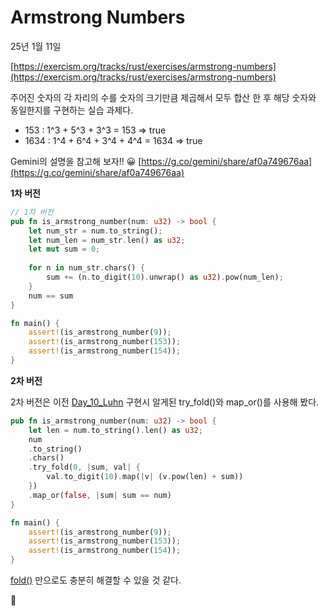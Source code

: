 # Armstrong Numbers

25년 1월 11일

[https://exercism.org/tracks/rust/exercises/armstrong-numbers](https://exercism.org/tracks/rust/exercises/armstrong-numbers)

주어진 숫자의 각 자리의 수를 숫자의 크기만큼 제곱해서 모두 합산 한 후 해당 숫자와 동일한지를 구현하는 실습 과제다.

* 153 : 1^3 + 5^3 + 3^3 = 153 => true
* 1634 : 1^4 + 6^4 + 3^4 + 4^4 = 1634 => true

Gemini의 설명을 참고해 보자!! 😀 [https://g.co/gemini/share/af0a749676aa](https://g.co/gemini/share/af0a749676aa)

**1차 버전**

```rust
// 1차 버전
pub fn is_armstrong_number(num: u32) -> bool {
    let num_str = num.to_string();
    let num_len = num_str.len() as u32;
    let mut sum = 0;
    
    for n in num_str.chars() {
        sum += (n.to_digit(10).unwrap() as u32).pow(num_len); 
    }
    num == sum
}

fn main() {
    assert!(is_armstrong_number(9));
    assert!(is_armstrong_number(153));
    assert!(is_armstrong_number(154));
}
```

**2차 버전**

2차 버전은 이전 [Day_10_Luhn](Day_10_Luhn.md) 구현시 알게된  try_fold()와 map_or()를 사용해 봤다.

```rust
pub fn is_armstrong_number(num: u32) -> bool {
    let len = num.to_string().len() as u32;
	num
	.to_string()
	.chars()
	.try_fold(0, |sum, val| { 
		val.to_digit(10).map(|v| (v.pow(len) + sum)) 
	})
	.map_or(false, |sum| sum == num)
}

fn main() {
    assert!(is_armstrong_number(9));
    assert!(is_armstrong_number(153));
    assert!(is_armstrong_number(154));
}
```

[fold()](https://doc.rust-lang.org/std/iter/trait.Iterator.html#method.fold) 만으로도 충분히 해결할 수 있을 것 같다.

🙏
